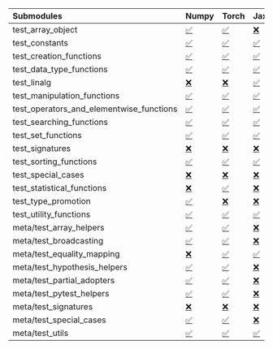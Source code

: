 | Submodules                               | Numpy                                                                                                                           | Torch                                                                                                                           | Jax                                                                                                                             | Tensorflow                                                                                                                      |
|:-----------------------------------------|:--------------------------------------------------------------------------------------------------------------------------------|:--------------------------------------------------------------------------------------------------------------------------------|:--------------------------------------------------------------------------------------------------------------------------------|:--------------------------------------------------------------------------------------------------------------------------------|
| test_array_object                        | <a href="https://github.com/unifyai/ivy/runs/8200119781?check_suite_focus=true" rel="noopener noreferrer" target="_blank">✅</a> | <a href="https://github.com/unifyai/ivy/runs/8200121591?check_suite_focus=true" rel="noopener noreferrer" target="_blank">✅</a> | <a href="https://github.com/unifyai/ivy/runs/8200123418?check_suite_focus=true" rel="noopener noreferrer" target="_blank">❌</a> | <a href="https://github.com/unifyai/ivy/runs/8200125123?check_suite_focus=true" rel="noopener noreferrer" target="_blank">✅</a> |
| test_constants                           | <a href="https://github.com/unifyai/ivy/runs/8200119840?check_suite_focus=true" rel="noopener noreferrer" target="_blank">✅</a> | <a href="https://github.com/unifyai/ivy/runs/8200121669?check_suite_focus=true" rel="noopener noreferrer" target="_blank">✅</a> | <a href="https://github.com/unifyai/ivy/runs/8200123480?check_suite_focus=true" rel="noopener noreferrer" target="_blank">✅</a> | <a href="https://github.com/unifyai/ivy/runs/8200125193?check_suite_focus=true" rel="noopener noreferrer" target="_blank">✅</a> |
| test_creation_functions                  | <a href="https://github.com/unifyai/ivy/runs/8200119904?check_suite_focus=true" rel="noopener noreferrer" target="_blank">✅</a> | <a href="https://github.com/unifyai/ivy/runs/8200121750?check_suite_focus=true" rel="noopener noreferrer" target="_blank">✅</a> | <a href="https://github.com/unifyai/ivy/runs/8200123551?check_suite_focus=true" rel="noopener noreferrer" target="_blank">✅</a> | <a href="https://github.com/unifyai/ivy/runs/8200125269?check_suite_focus=true" rel="noopener noreferrer" target="_blank">✅</a> |
| test_data_type_functions                 | <a href="https://github.com/unifyai/ivy/runs/8200119965?check_suite_focus=true" rel="noopener noreferrer" target="_blank">✅</a> | <a href="https://github.com/unifyai/ivy/runs/8200121832?check_suite_focus=true" rel="noopener noreferrer" target="_blank">✅</a> | <a href="https://github.com/unifyai/ivy/runs/8200123636?check_suite_focus=true" rel="noopener noreferrer" target="_blank">✅</a> | <a href="https://github.com/unifyai/ivy/runs/8200125341?check_suite_focus=true" rel="noopener noreferrer" target="_blank">✅</a> |
| test_linalg                              | <a href="https://github.com/unifyai/ivy/runs/8200120025?check_suite_focus=true" rel="noopener noreferrer" target="_blank">❌</a> | <a href="https://github.com/unifyai/ivy/runs/8200121906?check_suite_focus=true" rel="noopener noreferrer" target="_blank">❌</a> | <a href="https://github.com/unifyai/ivy/runs/8200123710?check_suite_focus=true" rel="noopener noreferrer" target="_blank">✅</a> | <a href="https://github.com/unifyai/ivy/runs/8200125418?check_suite_focus=true" rel="noopener noreferrer" target="_blank">❌</a> |
| test_manipulation_functions              | <a href="https://github.com/unifyai/ivy/runs/8200120101?check_suite_focus=true" rel="noopener noreferrer" target="_blank">✅</a> | <a href="https://github.com/unifyai/ivy/runs/8200122000?check_suite_focus=true" rel="noopener noreferrer" target="_blank">✅</a> | <a href="https://github.com/unifyai/ivy/runs/8200123788?check_suite_focus=true" rel="noopener noreferrer" target="_blank">✅</a> | <a href="https://github.com/unifyai/ivy/runs/8200125481?check_suite_focus=true" rel="noopener noreferrer" target="_blank">✅</a> |
| test_operators_and_elementwise_functions | <a href="https://github.com/unifyai/ivy/runs/8200120165?check_suite_focus=true" rel="noopener noreferrer" target="_blank">✅</a> | <a href="https://github.com/unifyai/ivy/runs/8200122101?check_suite_focus=true" rel="noopener noreferrer" target="_blank">✅</a> | <a href="https://github.com/unifyai/ivy/runs/8200123870?check_suite_focus=true" rel="noopener noreferrer" target="_blank">✅</a> | <a href="https://github.com/unifyai/ivy/runs/8200125536?check_suite_focus=true" rel="noopener noreferrer" target="_blank">✅</a> |
| test_searching_functions                 | <a href="https://github.com/unifyai/ivy/runs/8200120234?check_suite_focus=true" rel="noopener noreferrer" target="_blank">✅</a> | <a href="https://github.com/unifyai/ivy/runs/8200122191?check_suite_focus=true" rel="noopener noreferrer" target="_blank">✅</a> | <a href="https://github.com/unifyai/ivy/runs/8200123957?check_suite_focus=true" rel="noopener noreferrer" target="_blank">✅</a> | <a href="https://github.com/unifyai/ivy/runs/8200125616?check_suite_focus=true" rel="noopener noreferrer" target="_blank">✅</a> |
| test_set_functions                       | <a href="https://github.com/unifyai/ivy/runs/8200120322?check_suite_focus=true" rel="noopener noreferrer" target="_blank">✅</a> | <a href="https://github.com/unifyai/ivy/runs/8200122276?check_suite_focus=true" rel="noopener noreferrer" target="_blank">✅</a> | <a href="https://github.com/unifyai/ivy/runs/8200124022?check_suite_focus=true" rel="noopener noreferrer" target="_blank">✅</a> | <a href="https://github.com/unifyai/ivy/runs/8200125690?check_suite_focus=true" rel="noopener noreferrer" target="_blank">✅</a> |
| test_signatures                          | <a href="https://github.com/unifyai/ivy/runs/8200120380?check_suite_focus=true" rel="noopener noreferrer" target="_blank">❌</a> | <a href="https://github.com/unifyai/ivy/runs/8200122359?check_suite_focus=true" rel="noopener noreferrer" target="_blank">❌</a> | <a href="https://github.com/unifyai/ivy/runs/8200124085?check_suite_focus=true" rel="noopener noreferrer" target="_blank">❌</a> | <a href="https://github.com/unifyai/ivy/runs/8200125748?check_suite_focus=true" rel="noopener noreferrer" target="_blank">❌</a> |
| test_sorting_functions                   | <a href="https://github.com/unifyai/ivy/runs/8200120459?check_suite_focus=true" rel="noopener noreferrer" target="_blank">✅</a> | <a href="https://github.com/unifyai/ivy/runs/8200122431?check_suite_focus=true" rel="noopener noreferrer" target="_blank">✅</a> | <a href="https://github.com/unifyai/ivy/runs/8200124159?check_suite_focus=true" rel="noopener noreferrer" target="_blank">✅</a> | <a href="https://github.com/unifyai/ivy/runs/8200125816?check_suite_focus=true" rel="noopener noreferrer" target="_blank">✅</a> |
| test_special_cases                       | <a href="https://github.com/unifyai/ivy/runs/8200120520?check_suite_focus=true" rel="noopener noreferrer" target="_blank">❌</a> | <a href="https://github.com/unifyai/ivy/runs/8200122509?check_suite_focus=true" rel="noopener noreferrer" target="_blank">❌</a> | <a href="https://github.com/unifyai/ivy/runs/8200124223?check_suite_focus=true" rel="noopener noreferrer" target="_blank">❌</a> | <a href="https://github.com/unifyai/ivy/runs/8200125887?check_suite_focus=true" rel="noopener noreferrer" target="_blank">❌</a> |
| test_statistical_functions               | <a href="https://github.com/unifyai/ivy/runs/8200120591?check_suite_focus=true" rel="noopener noreferrer" target="_blank">❌</a> | <a href="https://github.com/unifyai/ivy/runs/8200122576?check_suite_focus=true" rel="noopener noreferrer" target="_blank">✅</a> | <a href="https://github.com/unifyai/ivy/runs/8200124295?check_suite_focus=true" rel="noopener noreferrer" target="_blank">❌</a> | <a href="https://github.com/unifyai/ivy/runs/8200125956?check_suite_focus=true" rel="noopener noreferrer" target="_blank">❌</a> |
| test_type_promotion                      | <a href="https://github.com/unifyai/ivy/runs/8200120667?check_suite_focus=true" rel="noopener noreferrer" target="_blank">✅</a> | <a href="https://github.com/unifyai/ivy/runs/8200122633?check_suite_focus=true" rel="noopener noreferrer" target="_blank">❌</a> | <a href="https://github.com/unifyai/ivy/runs/8200124358?check_suite_focus=true" rel="noopener noreferrer" target="_blank">❌</a> | <a href="https://github.com/unifyai/ivy/runs/8200126029?check_suite_focus=true" rel="noopener noreferrer" target="_blank">❌</a> |
| test_utility_functions                   | <a href="https://github.com/unifyai/ivy/runs/8200120747?check_suite_focus=true" rel="noopener noreferrer" target="_blank">✅</a> | <a href="https://github.com/unifyai/ivy/runs/8200122709?check_suite_focus=true" rel="noopener noreferrer" target="_blank">✅</a> | <a href="https://github.com/unifyai/ivy/runs/8200124414?check_suite_focus=true" rel="noopener noreferrer" target="_blank">✅</a> | <a href="https://github.com/unifyai/ivy/runs/8200126109?check_suite_focus=true" rel="noopener noreferrer" target="_blank">✅</a> |
| meta/test_array_helpers                  | <a href="https://github.com/unifyai/ivy/runs/8200120823?check_suite_focus=true" rel="noopener noreferrer" target="_blank">✅</a> | <a href="https://github.com/unifyai/ivy/runs/8200122784?check_suite_focus=true" rel="noopener noreferrer" target="_blank">✅</a> | <a href="https://github.com/unifyai/ivy/runs/8200124500?check_suite_focus=true" rel="noopener noreferrer" target="_blank">❌</a> | <a href="https://github.com/unifyai/ivy/runs/8200126195?check_suite_focus=true" rel="noopener noreferrer" target="_blank">✅</a> |
| meta/test_broadcasting                   | <a href="https://github.com/unifyai/ivy/runs/8200120898?check_suite_focus=true" rel="noopener noreferrer" target="_blank">✅</a> | <a href="https://github.com/unifyai/ivy/runs/8200122865?check_suite_focus=true" rel="noopener noreferrer" target="_blank">✅</a> | <a href="https://github.com/unifyai/ivy/runs/8200124552?check_suite_focus=true" rel="noopener noreferrer" target="_blank">❌</a> | <a href="https://github.com/unifyai/ivy/runs/8200126252?check_suite_focus=true" rel="noopener noreferrer" target="_blank">✅</a> |
| meta/test_equality_mapping               | <a href="https://github.com/unifyai/ivy/runs/8200120973?check_suite_focus=true" rel="noopener noreferrer" target="_blank">❌</a> | <a href="https://github.com/unifyai/ivy/runs/8200122935?check_suite_focus=true" rel="noopener noreferrer" target="_blank">✅</a> | <a href="https://github.com/unifyai/ivy/runs/8200124613?check_suite_focus=true" rel="noopener noreferrer" target="_blank">✅</a> | <a href="https://github.com/unifyai/ivy/runs/8200126315?check_suite_focus=true" rel="noopener noreferrer" target="_blank">✅</a> |
| meta/test_hypothesis_helpers             | <a href="https://github.com/unifyai/ivy/runs/8200121051?check_suite_focus=true" rel="noopener noreferrer" target="_blank">✅</a> | <a href="https://github.com/unifyai/ivy/runs/8200122999?check_suite_focus=true" rel="noopener noreferrer" target="_blank">✅</a> | <a href="https://github.com/unifyai/ivy/runs/8200124686?check_suite_focus=true" rel="noopener noreferrer" target="_blank">❌</a> | <a href="https://github.com/unifyai/ivy/runs/8200126379?check_suite_focus=true" rel="noopener noreferrer" target="_blank">✅</a> |
| meta/test_partial_adopters               | <a href="https://github.com/unifyai/ivy/runs/8200121129?check_suite_focus=true" rel="noopener noreferrer" target="_blank">✅</a> | <a href="https://github.com/unifyai/ivy/runs/8200123059?check_suite_focus=true" rel="noopener noreferrer" target="_blank">✅</a> | <a href="https://github.com/unifyai/ivy/runs/8200124747?check_suite_focus=true" rel="noopener noreferrer" target="_blank">❌</a> | <a href="https://github.com/unifyai/ivy/runs/8200126443?check_suite_focus=true" rel="noopener noreferrer" target="_blank">✅</a> |
| meta/test_pytest_helpers                 | <a href="https://github.com/unifyai/ivy/runs/8200121231?check_suite_focus=true" rel="noopener noreferrer" target="_blank">✅</a> | <a href="https://github.com/unifyai/ivy/runs/8200123137?check_suite_focus=true" rel="noopener noreferrer" target="_blank">✅</a> | <a href="https://github.com/unifyai/ivy/runs/8200124877?check_suite_focus=true" rel="noopener noreferrer" target="_blank">❌</a> | <a href="https://github.com/unifyai/ivy/runs/8200126513?check_suite_focus=true" rel="noopener noreferrer" target="_blank">✅</a> |
| meta/test_signatures                     | <a href="https://github.com/unifyai/ivy/runs/8200121322?check_suite_focus=true" rel="noopener noreferrer" target="_blank">❌</a> | <a href="https://github.com/unifyai/ivy/runs/8200123199?check_suite_focus=true" rel="noopener noreferrer" target="_blank">❌</a> | <a href="https://github.com/unifyai/ivy/runs/8200124946?check_suite_focus=true" rel="noopener noreferrer" target="_blank">❌</a> | <a href="https://github.com/unifyai/ivy/runs/8200126591?check_suite_focus=true" rel="noopener noreferrer" target="_blank">❌</a> |
| meta/test_special_cases                  | <a href="https://github.com/unifyai/ivy/runs/8200121416?check_suite_focus=true" rel="noopener noreferrer" target="_blank">✅</a> | <a href="https://github.com/unifyai/ivy/runs/8200123268?check_suite_focus=true" rel="noopener noreferrer" target="_blank">✅</a> | <a href="https://github.com/unifyai/ivy/runs/8200125010?check_suite_focus=true" rel="noopener noreferrer" target="_blank">❌</a> | <a href="https://github.com/unifyai/ivy/runs/8200126656?check_suite_focus=true" rel="noopener noreferrer" target="_blank">✅</a> |
| meta/test_utils                          | <a href="https://github.com/unifyai/ivy/runs/8200121510?check_suite_focus=true" rel="noopener noreferrer" target="_blank">✅</a> | <a href="https://github.com/unifyai/ivy/runs/8200123335?check_suite_focus=true" rel="noopener noreferrer" target="_blank">✅</a> | <a href="https://github.com/unifyai/ivy/runs/8200125074?check_suite_focus=true" rel="noopener noreferrer" target="_blank">✅</a> | <a href="https://github.com/unifyai/ivy/runs/8200126736?check_suite_focus=true" rel="noopener noreferrer" target="_blank">✅</a> |